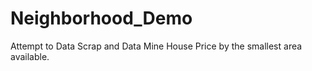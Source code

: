 # Neighborhood_Demo
Attempt to Data Scrap and Data Mine House Price by the smallest area available. 
